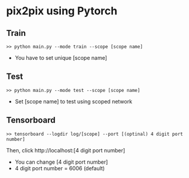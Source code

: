 # pix2pix using Pytorch

## Train
    >> python main.py --mode train --scope [scope name]

* You have to set unique [scope name]

## Test
    >> python main.py --mode test --scope [scope name]

* Set [scope name] to test using scoped network

## Tensorboard
    >> tensorboard --logdir log/[scope] --port [(optinal) 4 digit port number]

Then, click http://localhost:[4 digit port number]

* You can change [4 digit port number]
* 4 digit port number = 6006 (default)
